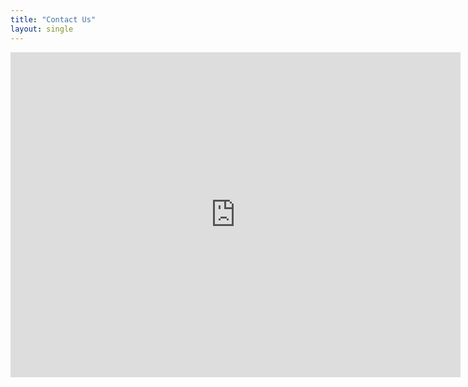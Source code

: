 ```yaml
---
title: "Contact Us"
layout: single
---
```

<center>
<iframe src="https://docs.google.com/forms/d/e/1FAIpQLSeom-3E-jjFI4wwCLBQjKJsBx81_Z6zUSmwbVOCm4hC4VIPXQ/viewform?embedded=true" width="720" height="520" frameborder="0" marginheight="0" marginwidth="0">Loading…</iframe>


